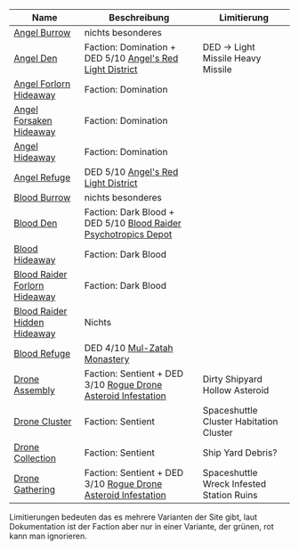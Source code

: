 |Name|Beschreibung|Limitierung|
|---|---|---|
|[Angel Burrow](http://de.sistersprobe.wikia.com/wiki/Angel_Burrow)|nichts besonderes||
|[Angel Den](http://de.sistersprobe.wikia.com/wiki/Angel_Den)|Faction: <span class="orange">Domination</span> + DED 5/10 [Angel's Red Light District](http://de.sistersprobe.wikia.com/wiki/Angel%27s_Red_Light_District)|DED -> <span class="green">Light Missile</span> <span class="red">Heavy Missile</span>|
|[Angel Forlorn Hideaway](http://de.sistersprobe.wikia.com/wiki/Angel_Forlorn_Hideaway)|Faction: <span class="orange">Domination</span>||
|[Angel Forsaken Hideaway](http://de.sistersprobe.wikia.com/wiki/Angel_Forsaken_Hideaway)|Faction: <span class="orange">Domination</span>||
|[Angel Hideaway](http://de.sistersprobe.wikia.com/wiki/Angel_Hideaway)|Faction: <span class="orange">Domination</span>||
|[Angel Refuge](http://de.sistersprobe.wikia.com/wiki/Angel_Refuge)|DED 5/10 [Angel's Red Light District](http://de.sistersprobe.wikia.com/wiki/Angel%27s_Red_Light_District)||
|[Blood Burrow](http://de.sistersprobe.wikia.com/wiki/Blood_Burrow)|nichts besonderes||
|[Blood Den](http://de.sistersprobe.wikia.com/wiki/Blood_Den)|Faction: <span class="orange">Dark Blood</span> + DED 5/10 [Blood Raider Psychotropics Depot](http://de.sistersprobe.wikia.com/wiki/Blood_Raider_Psychotropics_Depot)||
|[Blood Hideaway](http://de.sistersprobe.wikia.com/wiki/Blood_Hideaway)|Faction: <span class="orange">Dark Blood</span>||
|[Blood Raider Forlorn Hideaway](http://de.sistersprobe.wikia.com/wiki/Blood_Raider_Forlorn_Hideaway)|Faction: <span class="orange">Dark Blood</span>||
|[Blood Raider Hidden Hideaway](http://de.sistersprobe.wikia.com/wiki/Blood_Raider_Hidden_Hideaway)|<span class="red">Nichts</span>||
|[Blood Refuge](http://de.sistersprobe.wikia.com/wiki/Blood_Refuge)|DED 4/10 [Mul-Zatah Monastery](http://de.sistersprobe.wikia.com/wiki/Mul-Zatah_Monastery)||
|[Drone Assembly](http://de.sistersprobe.wikia.com/wiki/Drone_Assembly)|Faction: <span class="orange">Sentient</span> + DED 3/10 [Rogue Drone Asteroid Infestation](http://de.sistersprobe.wikia.com/wiki/Rogue_Drone_Asteroid_Infestation)|<span class="green">Dirty Shipyard</span> <span class="red">Hollow Asteroid</span>|
|[Drone Cluster](http://de.sistersprobe.wikia.com/wiki/Drone_Cluster)|Faction: <span class="orange">Sentient</span>|<span class="green">Spaceshuttle Cluster</span> <span class="red">Habitation Cluster</span>|
|[Drone Collection](https://sistersprobe.fandom.com/de/wiki/Drone_Collection)|Faction: <span class="orange">Sentient</span>|<span class="green">Ship Yard</span> <span class="red">Debris?</span>|
|[Drone Gathering](http://de.sistersprobe.wikia.com/wiki/Drone_Gathering)|Faction: <span class="orange">Sentient</span> + DED 3/10 [Rogue Drone Asteroid Infestation](http://de.sistersprobe.wikia.com/wiki/Rogue_Drone_Asteroid_Infestation)|<span class="green">Spaceshuttle Wreck</span> <span class="red">Infested Station Ruins</span>|

Limitierungen bedeuten das es mehrere Varianten der Site gibt, laut Dokumentation ist der Faction aber nur in einer Variante, der <span
class="green">grünen</span>, <span class="red">rot</span> kann man ignorieren.
